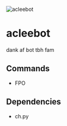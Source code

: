 ![acleebot](https://aclee.nyc3.digitaloceanspaces.com/acleebot.jpg)
  
# acleebot

dank af bot tbh fam

## Commands
- FPO

## Dependencies
- ch.py
